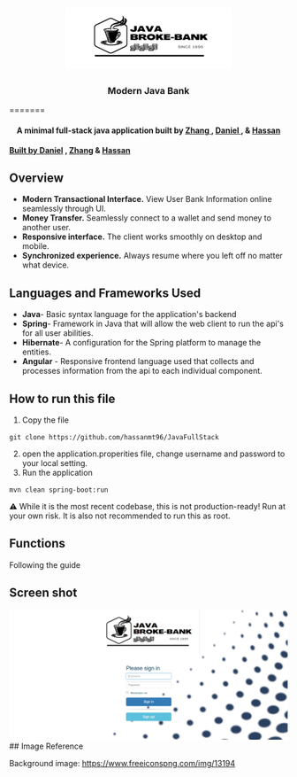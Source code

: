 <h1 align="center">
	<img
		width="300"
		alt="Java Bank"
		src="./img/java-broke-bank-banner.svg">
</h1>


<h3 align="center">
	Modern Java Bank 
</h3>
=======
<h4 align="center">A minimal full-stack java application built by 
<a href="http://electron.atom.io" target="_blank">Zhang
</a>,
<a href="http://electron.atom.io" target="_blank">Daniel
</a>, &
<a href="http://electron.atom.io" target="_blank">Hassan</h4


<p align="center">
	<strong>
    Built by
		<a href="https://github.com/darvcode">Daniel</a>
		,
		<a href="https://github.com/dntyfate">Zhang</a>
		&
		<a href="https://github.com/hassanmt96">Hassan</a>
	</strong>
</p>

## Overview

- **Modern Transactional Interface.** View User Bank Information online seamlessly through UI.
- **Money Transfer.** Seamlessly connect to a wallet and send money to another user.
- **Responsive interface.** The client works smoothly on desktop and mobile.
- **Synchronized experience.** Always resume where you left off no matter what device.

## Languages and Frameworks Used


- **Java**- Basic syntax language for the application's backend
- **Spring**- Framework in Java that will allow the web client to run the api's for all user abilities.
- **Hibernate**- A configuration for the Spring platform to manage the entities.
- **Angular** - Responsive frontend language used that collects and processes information from the api to each individual component.

## How to run this file
1. Copy the file
```
git clone https://github.com/hassanmt96/JavaFullStack
```
2. open the application.properities file, change username and password to your local setting.
3. Run the application
```
mvn clean spring-boot:run
```
⚠️ While it is the most recent codebase, this is not production-ready! Run at
your own risk. It is also not recommended to run this as root.

## Functions
Following the guide 
## Screen shot
<img src="./img/index_page.png">
## Image Reference

Background image: https://www.freeiconspng.com/img/13194

